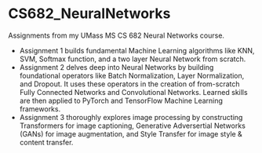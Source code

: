 # CS682_NeuralNetworks
Assignments from my UMass MS CS 682 Neural Networks course.

- Assignment 1 builds fundamental Machine Learning algorithms like KNN, SVM, Softmax function, and a two layer Neural Network from scratch.
- Assignment 2 delves deep into Neural Networks by building foundational operators like Batch Normalization, Layer Normalization, and Dropout. It uses these operators in the creation of from-scratch Fully Connected Networks and Convolutional Networks. Learned skills are then applied to PyTorch and TensorFlow Machine Learning frameworks.
- Assignment 3 thoroughly explores image processing by constructing Transformers for image captioning, Generative Adversertial Networks (GANs) for image augmentation, and Style Transfer for image style & content transfer.

